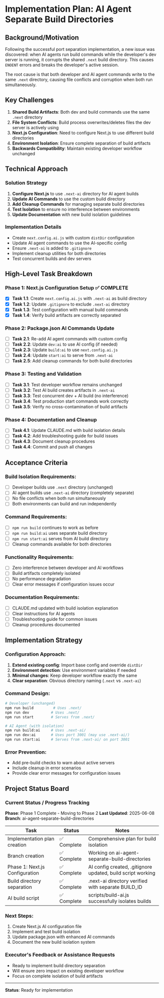 # Implementation Plan: AI Agent Separate Build Directories

## Background/Motivation

Following the successful port separation implementation, a new issue was discovered: when AI agents run build commands while the developer's dev server is running, it corrupts the shared `.next` build directory. This causes `ENOENT` errors and breaks the developer's active session.

The root cause is that both developer and AI agent commands write to the same `.next` directory, causing file conflicts and corruption when both run simultaneously.

## Key Challenges

1. **Shared Build Artifacts**: Both dev and build commands use the same `.next` directory
2. **File System Conflicts**: Build process overwrites/deletes files the dev server is actively using
3. **Next.js Configuration**: Need to configure Next.js to use different build directories
4. **Environment Isolation**: Ensure complete separation of build artifacts
5. **Backwards Compatibility**: Maintain existing developer workflow unchanged

## Technical Approach

### Solution Strategy
1. **Configure Next.js** to use `.next-ai` directory for AI agent builds
2. **Update AI Commands** to use the custom build directory
3. **Add Cleanup Commands** for managing separate build directories
4. **Test Isolation** to ensure no interference between environments
5. **Update Documentation** with new build isolation guidelines

### Implementation Details
- Create `next.config.ai.js` with custom `distDir` configuration
- Update AI agent commands to use the AI-specific config
- Ensure `.next-ai` is added to `.gitignore`
- Implement cleanup utilities for both directories
- Test concurrent builds and dev servers

## High-Level Task Breakdown

### Phase 1: Next.js Configuration Setup ✅ **COMPLETE**
- [x] **Task 1.1**: Create `next.config.ai.js` with `.next-ai` as build directory
- [x] **Task 1.2**: Update `.gitignore` to exclude `.next-ai` directory
- [x] **Task 1.3**: Test configuration with manual build commands
- [x] **Task 1.4**: Verify build artifacts are correctly separated

### Phase 2: Package.json AI Commands Update
- [ ] **Task 2.1**: Re-add AI agent commands with custom config
- [ ] **Task 2.2**: Update `dev:ai` to use AI config (if needed)
- [ ] **Task 2.3**: Update `build:ai` to use `next.config.ai.js`
- [ ] **Task 2.4**: Update `start:ai` to serve from `.next-ai`
- [ ] **Task 2.5**: Add cleanup commands for both build directories

### Phase 3: Testing and Validation
- [ ] **Task 3.1**: Test developer workflow remains unchanged
- [ ] **Task 3.2**: Test AI build creates artifacts in `.next-ai`
- [ ] **Task 3.3**: Test concurrent dev + AI build (no interference)
- [ ] **Task 3.4**: Test production start commands work correctly
- [ ] **Task 3.5**: Verify no cross-contamination of build artifacts

### Phase 4: Documentation and Cleanup
- [ ] **Task 4.1**: Update CLAUDE.md with build isolation details
- [ ] **Task 4.2**: Add troubleshooting guide for build issues
- [ ] **Task 4.3**: Document cleanup procedures
- [ ] **Task 4.4**: Commit and push all changes

## Acceptance Criteria

### Build Isolation Requirements:
- [ ] Developer builds use `.next` directory (unchanged)
- [ ] AI agent builds use `.next-ai` directory (completely separate)
- [ ] No file conflicts when both run simultaneously
- [ ] Both environments can build and run independently

### Command Requirements:
- [ ] `npm run build` continues to work as before
- [ ] `npm run build:ai` uses separate build directory
- [ ] `npm run start:ai` serves from AI build directory
- [ ] Cleanup commands available for both directories

### Functionality Requirements:
- [ ] Zero interference between developer and AI workflows
- [ ] Build artifacts completely isolated
- [ ] No performance degradation
- [ ] Clear error messages if configuration issues occur

### Documentation Requirements:
- [ ] CLAUDE.md updated with build isolation explanation
- [ ] Clear instructions for AI agents
- [ ] Troubleshooting guide for common issues
- [ ] Cleanup procedures documented

## Implementation Strategy

### Configuration Approach:
1. **Extend existing config**: Import base config and override `distDir`
2. **Environment detection**: Use environment variables if needed
3. **Minimal changes**: Keep developer workflow exactly the same
4. **Clear separation**: Obvious directory naming (`.next` vs `.next-ai`)

### Command Design:
```bash
# Developer (unchanged)
npm run build         # Uses .next/
npm run dev          # Uses .next/
npm run start        # Serves from .next/

# AI Agent (with isolation)
npm run build:ai     # Uses .next-ai/
npm run dev:ai       # Uses port 3001 (may use .next-ai/)
npm run start:ai     # Serves from .next-ai/ on port 3001
```

### Error Prevention:
- Add pre-build checks to warn about active servers
- Include cleanup in error scenarios
- Provide clear error messages for configuration issues

## Project Status Board

### Current Status / Progress Tracking
**Phase**: Phase 1 Complete - Moving to Phase 2
**Last Updated**: 2025-06-08
**Branch**: ai-agent-separate-build-directories

| Task | Status | Notes |
|------|--------|-------|
| Implementation plan creation | ✅ Complete | Comprehensive plan for build isolation |
| Branch creation | ✅ Complete | Working on ai-agent-separate-build-directories |
| Phase 1: Next.js Configuration | ✅ Complete | AI config created, .gitignore updated, build script working |
| Build directory separation | ✅ Complete | .next-ai directory verified with separate BUILD_ID |
| AI build script | ✅ Complete | scripts/build-ai.js successfully isolates builds |

### Next Steps:
1. Create Next.js AI configuration file
2. Implement and test build isolation
3. Update package.json with enhanced AI commands
4. Document the new build isolation system

### Executor's Feedback or Assistance Requests
- Ready to implement build directory separation
- Will ensure zero impact on existing developer workflow
- Focus on complete isolation of build artifacts

---

**Status**: Ready for implementation